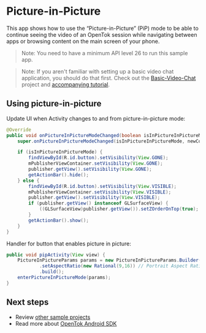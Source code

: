 # Picture-in-Picture

This app shows how to use the “Picture-in-Picture” (PiP) mode to be able to continue seeing the video of an OpenTok session while navigating between apps or browsing content on the main screen of your phone.

> Note: You need to have a minimum API level 26 to run this sample app.

> Note: If you aren't familiar with setting up a basic video chat application, you should do that first. Check out the [Basic-Video-Chat](../Basic-Video-Chat) project and [accompanying tutorial](https://tokbox.com/developer/tutorials/android/basic-video-chat/).

## Using picture-in-picture

Update UI when Activity changes to and from picture-in-picture mode:

```java
@Override
public void onPictureInPictureModeChanged(boolean isInPictureInPictureMode, Configuration newConfig) {
    super.onPictureInPictureModeChanged(isInPictureInPictureMode, newConfig);

    if (isInPictureInPictureMode) {
        findViewById(R.id.button).setVisibility(View.GONE);
        mPublisherViewContainer.setVisibility(View.GONE);
        publisher.getView().setVisibility(View.GONE);
        getActionBar().hide();
    } else {
        findViewById(R.id.button).setVisibility(View.VISIBLE);
        mPublisherViewContainer.setVisibility(View.VISIBLE);
        publisher.getView().setVisibility(View.VISIBLE);
        if (publisher.getView() instanceof GLSurfaceView) {
            ((GLSurfaceView)publisher.getView()).setZOrderOnTop(true);
        }
        getActionBar().show();
    }
}
```

Handler for button that enables picture in picture:

```java
public void pipActivity(View view) {
    PictureInPictureParams params = new PictureInPictureParams.Builder()
            .setAspectRatio(new Rational(9,16)) // Portrait Aspect Ratio
            .build();
    enterPictureInPictureMode(params);
}
```

## Next steps

* Review [other sample projects](../)
* Read more about [OpenTok Android SDK](https://tokbox.com/developer/sdks/android/)
